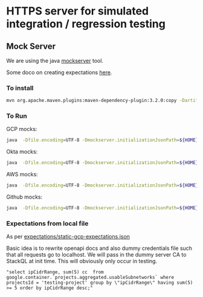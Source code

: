

# HTTPS server for simulated integration / regression testing

## Mock Server

We are using the java [mockserver](https://www.mock-server.com/) tool.

Some doco on creating expectations [here](https://www.mock-server.com/mock_server/creating_expectations.html#button_match_request_by_query_parameter_name_regex).

### To install

```bash
mvn org.apache.maven.plugins:maven-dependency-plugin:3.2.0:copy -Dartifact=org.mock-server:mockserver-netty:5.12.0:jar:shaded -DoutputDirectory=${HOME}/stackql/stackql-devel/test/downloads -DdestFileName=mockserver-netty.jar -DoverWrite=true
```

### To Run

GCP mocks:

```bash
java  -Dfile.encoding=UTF-8 -Dmockserver.initializationJsonPath=${HOME}/stackql/stackql-devel/test/mockserver/expectations/static-gcp-expectations.json -jar ${HOME}/stackql/stackql-devel/test/downloads/mockserver-netty-5.12.0-shaded.jar  -serverPort 1080 -logLevel INFO
```

Okta mocks:

```bash
java  -Dfile.encoding=UTF-8 -Dmockserver.initializationJsonPath=${HOME}/stackql/stackql-devel/test/mockserver/expectations/static-okta-expectations.json -jar ${HOME}/stackql/stackql-devel/test/downloads/mockserver-netty-5.12.0-shaded.jar  -serverPort 1090 -logLevel INFO
```

AWS mocks:

```bash
java  -Dfile.encoding=UTF-8 -Dmockserver.initializationJsonPath=${HOME}/stackql/stackql-devel/test/mockserver/expectations/static-aws-expectations.json -jar ${HOME}/stackql/stackql-devel/test/downloads/mockserver-netty-5.12.0-shaded.jar  -serverPort 1090 -logLevel INFO
```

Github mocks:

```bash
java  -Dfile.encoding=UTF-8 -Dmockserver.initializationJsonPath=${HOME}/stackql/stackql-devel/test/mockserver/expectations/static-github-expectations.json -jar ${HOME}/stackql/stackql-devel/test/downloads/mockserver-netty-5.12.0-shaded.jar  -serverPort 1093 -logLevel INFO
```


### Expectations from local file

As per [expectations/static-gcp-expectations.json](/test/server/expectations/static-gcp-expectations.json)


Basic idea is to rewrite openapi docs and also dummy credentials file such that 
all requests go to localhost.  We will pass in the dummy server CA to StackQL at init time.
This will obviously only occur in testing.

```
"select ipCidrRange, sum(5) cc  from  google.container.`projects.aggregated.usableSubnetworks` where projectsId = 'testing-project' group by \"ipCidrRange\" having sum(5) >= 5 order by ipCidrRange desc;"
```
